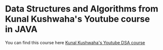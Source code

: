 # Data Structures and Algorithms from Kunal Kushwaha's Youtube course in JAVA
You can find this course here [Kunal Kushwaha's Youtube DSA course](https://www.youtube.com/playlist?list=PL9gnSGHSqcnr_DxHsP7AW9ftq0AtAyYqJ)